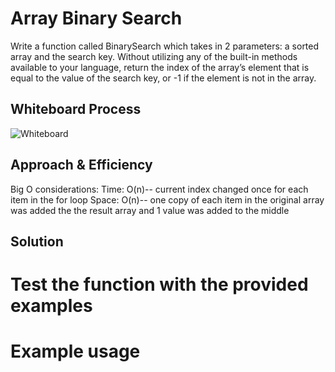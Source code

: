 # Array Binary Search
Write a function called BinarySearch which takes in 2 parameters: a sorted array and the search key. Without utilizing any of the built-in methods available to your language, return the index of the array’s element that is equal to the value of the search key, or -1 if the element is not in the array.


## Whiteboard Process
![Whiteboard]()

## Approach & Efficiency
<!-- What approach did you take? Why? What is the Big O space/time for this approach? -->


Big O considerations:
Time: O(n)-- current index changed once for each item in the for loop
Space: O(n)-- one copy of each item in the original array was added the the result array and 1 value was added to the middle


## Solution

# Test the function with the provided examples


# Example usage
